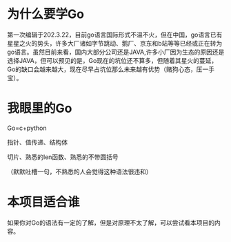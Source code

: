# 为什么要学Go

第一次编辑于202.3.22，目前go语言国际形式不温不火，但在中国，go语言已有星星之火的势头，许多大厂诸如字节跳动、鹅厂、京东和b站等等已经或正在转为go语言。虽然目前来看，国内大部分公司还是JAVA,许多小厂因为生态的原因还是选择JAVA，但可以预见的是，Go现在的坑位还不算多，但随着其星火的蔓延，Go的缺口会越来越大，现在尽早占坑位那么未来越有优势（赌狗心态，压一手宝）。

# 我眼里的Go

Go=c+python

指针、值传递、结构体

切片、熟悉的len函数、熟悉的不带圆括号

（默默吐槽一句，不熟悉的人会觉得这种语法很违和）

# 本项目适合谁

如果你对Go的语法有一定的了解，但是对原理不太了解，可以尝试看本项目的内容。



